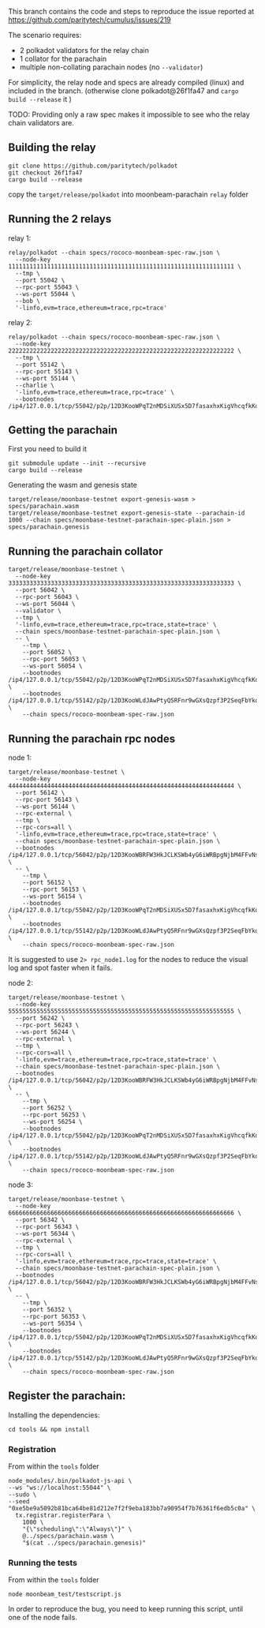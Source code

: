 This branch contains the code and steps to reproduce the issue reported at https://github.com/paritytech/cumulus/issues/219

The scenario requires:
* 2 polkadot validators for the relay chain
* 1 collator for the parachain
* multiple non-collating parachain nodes (no `--validator`)


 For simplicity, the relay node and specs are already compiled (linux) and included in the branch.
 (otherwise clone polkadot@26f1fa47 and `cargo build --release` it )

TODO: Providing only a raw spec makes it impossible to see who the relay chain validators are.


## Building the relay

```
git clone https://github.com/paritytech/polkadot
git checkout 26f1fa47
cargo build --release
```

copy the `target/release/polkadot` into moonbeam-parachain `relay` folder


## Running the 2 relays
relay 1:
```
relay/polkadot --chain specs/rococo-moonbeam-spec-raw.json \
  --node-key 1111111111111111111111111111111111111111111111111111111111111111 \
  --tmp \
  --port 55042 \
  --rpc-port 55043 \
  --ws-port 55044 \
  --bob \
  '-linfo,evm=trace,ethereum=trace,rpc=trace'
```

relay 2:
```
relay/polkadot --chain specs/rococo-moonbeam-spec-raw.json \
  --node-key 2222222222222222222222222222222222222222222222222222222222222222 \
  --tmp \
  --port 55142 \
  --rpc-port 55143 \
  --ws-port 55144 \
  --charlie \
  '-linfo,evm=trace,ethereum=trace,rpc=trace' \
  --bootnodes /ip4/127.0.0.1/tcp/55042/p2p/12D3KooWPqT2nMDSiXUSx5D7fasaxhxKigVhcqfkKqrLghCq9jxz
```

## Getting the parachain

First you need to build it
```
git submodule update --init --recursive
cargo build --release
```

Generating the wasm and genesis state

```
target/release/moonbase-testnet export-genesis-wasm > specs/parachain.wasm
target/release/moonbase-testnet export-genesis-state --parachain-id 1000 --chain specs/moonbase-testnet-parachain-spec-plain.json > specs/parachain.genesis
```

## Running the parachain collator
```
target/release/moonbase-testnet \
  --node-key 3333333333333333333333333333333333333333333333333333333333333333 \
  --port 56042 \
  --rpc-port 56043 \
  --ws-port 56044 \
  --validator \
  --tmp \
  '-linfo,evm=trace,ethereum=trace,rpc=trace,state=trace' \
  --chain specs/moonbase-testnet-parachain-spec-plain.json \
  -- \
    --tmp \
    --port 56052 \
    --rpc-port 56053 \
    --ws-port 56054 \
    --bootnodes /ip4/127.0.0.1/tcp/55042/p2p/12D3KooWPqT2nMDSiXUSx5D7fasaxhxKigVhcqfkKqrLghCq9jxz \
    --bootnodes /ip4/127.0.0.1/tcp/55142/p2p/12D3KooWLdJAwPtyQ5RFnr9wGXsQzpf3P2SeqFbYkqbfVehLu4Ns \
    --chain specs/rococo-moonbeam-spec-raw.json
```

## Running the parachain rpc nodes
node 1:
```
target/release/moonbase-testnet \
  --node-key 4444444444444444444444444444444444444444444444444444444444444444 \
  --port 56142 \
  --rpc-port 56143 \
  --ws-port 56144 \
  --rpc-external \
  --tmp \
  --rpc-cors=all \
  '-linfo,evm=trace,ethereum=trace,rpc=trace,state=trace' \
  --chain specs/moonbase-testnet-parachain-spec-plain.json \
  --bootnodes /ip4/127.0.0.1/tcp/56042/p2p/12D3KooWBRFW3HkJCLKSWb4yG6iWRBpgNjbM4FFvNsL5T5JKTqrd \
  -- \
    --tmp \
    --port 56152 \
    --rpc-port 56153 \
    --ws-port 56154 \
    --bootnodes /ip4/127.0.0.1/tcp/55042/p2p/12D3KooWPqT2nMDSiXUSx5D7fasaxhxKigVhcqfkKqrLghCq9jxz \
    --bootnodes /ip4/127.0.0.1/tcp/55142/p2p/12D3KooWLdJAwPtyQ5RFnr9wGXsQzpf3P2SeqFbYkqbfVehLu4Ns \
    --chain specs/rococo-moonbeam-spec-raw.json
```

It is suggested to use `2> rpc_node1.log` for the nodes to reduce the visual log and spot faster when it fails.

node 2:
```
target/release/moonbase-testnet \
  --node-key 5555555555555555555555555555555555555555555555555555555555555555 \
  --port 56242 \
  --rpc-port 56243 \
  --ws-port 56244 \
  --rpc-external \
  --tmp \
  --rpc-cors=all \
  '-linfo,evm=trace,ethereum=trace,rpc=trace,state=trace' \
  --chain specs/moonbase-testnet-parachain-spec-plain.json \
  --bootnodes /ip4/127.0.0.1/tcp/56042/p2p/12D3KooWBRFW3HkJCLKSWb4yG6iWRBpgNjbM4FFvNsL5T5JKTqrd \
  -- \
    --tmp \
    --port 56252 \
    --rpc-port 56253 \
    --ws-port 56254 \
    --bootnodes /ip4/127.0.0.1/tcp/55042/p2p/12D3KooWPqT2nMDSiXUSx5D7fasaxhxKigVhcqfkKqrLghCq9jxz \
    --bootnodes /ip4/127.0.0.1/tcp/55142/p2p/12D3KooWLdJAwPtyQ5RFnr9wGXsQzpf3P2SeqFbYkqbfVehLu4Ns \
    --chain specs/rococo-moonbeam-spec-raw.json
```

node 3:
```
target/release/moonbase-testnet \
  --node-key 6666666666666666666666666666666666666666666666666666666666666666 \
  --port 56342 \
  --rpc-port 56343 \
  --ws-port 56344 \
  --rpc-external \
  --tmp \
  --rpc-cors=all \
  '-linfo,evm=trace,ethereum=trace,rpc=trace,state=trace' \
  --chain specs/moonbase-testnet-parachain-spec-plain.json \
  --bootnodes /ip4/127.0.0.1/tcp/56042/p2p/12D3KooWBRFW3HkJCLKSWb4yG6iWRBpgNjbM4FFvNsL5T5JKTqrd \
  -- \
    --tmp \
    --port 56352 \
    --rpc-port 56353 \
    --ws-port 56354 \
    --bootnodes /ip4/127.0.0.1/tcp/55042/p2p/12D3KooWPqT2nMDSiXUSx5D7fasaxhxKigVhcqfkKqrLghCq9jxz \
    --bootnodes /ip4/127.0.0.1/tcp/55142/p2p/12D3KooWLdJAwPtyQ5RFnr9wGXsQzpf3P2SeqFbYkqbfVehLu4Ns \
    --chain specs/rococo-moonbeam-spec-raw.json
```


## Register the parachain:

Installing the dependencies:
```
cd tools && npm install
```

### Registration
From within the `tools` folder
```
node_modules/.bin/polkadot-js-api \
--ws "ws://localhost:55044" \
--sudo \
--seed "0xe5be9a5092b81bca64be81d212e7f2f9eba183bb7a90954f7b76361f6edb5c0a" \
  tx.registrar.registerPara \
    1000 \
    "{\"scheduling\":\"Always\"}" \
    @../specs/parachain.wasm \
    "$(cat ../specs/parachain.genesis)"
```


### Running the tests
From within the `tools` folder

`node moonbeam_test/testscript.js`

In order to reproduce the bug, you need to keep running this script, until one of the node fails.

